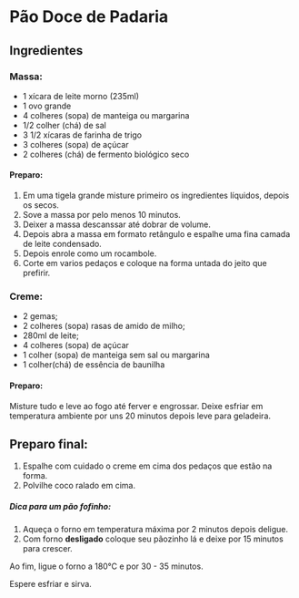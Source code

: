 # Pão Doce de Padaria
## Ingredientes
### **Massa:**
 - 1 xícara de leite morno (235ml)
 - 1 ovo grande
 - 4 colheres (sopa) de manteiga ou margarina
 - 1/2 colher (chá) de sal
 - 3 1/2 xícaras de farinha de trigo
 - 3 colheres (sopa) de açúcar
 - 2 colheres (chá) de fermento biológico seco
#### **Preparo:**
 1. Em uma tigela grande misture primeiro os ingredientes líquidos, depois os secos. 
 2. Sove a massa por pelo menos 10 minutos.
 3. Deixer a massa descanssar até dobrar de volume.
 4. Depois abra a massa em formato retângulo e espalhe uma fina camada de leite condensado.
 5. Depois enrole como um rocambole.
 6. Corte em varios pedaços e coloque na forma untada do jeito que prefirir.

### **Creme:**
 - 2 gemas;
 - 2 colheres (sopa) rasas de amido de milho;
 - 280ml de leite;
 - 4 colheres (sopa) de açúcar
 - 1 colher (sopa) de manteiga sem sal ou margarina
 - 1 colher(chá) de essência de baunilha

#### **Preparo:**
Misture tudo e leve ao fogo até ferver e engrossar. Deixe esfriar em temperatura ambiente por uns 20 minutos depois leve para geladeira.

## Preparo final:
1. Espalhe com cuidado o creme em cima dos pedaços que estão na forma.
2. Polvilhe coco ralado em cima.

##### *Dica para um pão fofinho:*
1. Aqueça o forno em temperatura máxima por 2 minutos depois deligue.
2. Com forno **desligado** coloque seu pãozinho lá e deixe por 15 minutos para crescer.

Ao fim, ligue o forno  a 180°C e por 30 - 35 minutos.

Espere esfriar e sirva.